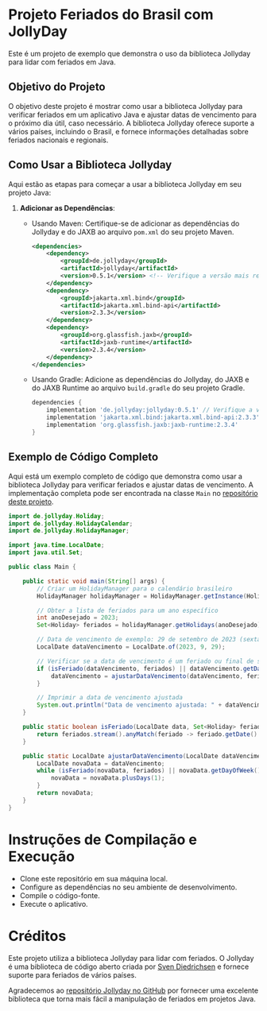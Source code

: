# Projeto Feriados do Brasil com JollyDay

Este é um projeto de exemplo que demonstra o uso da biblioteca Jollyday para lidar com feriados em Java.

## Objetivo do Projeto

O objetivo deste projeto é mostrar como usar a biblioteca Jollyday para verificar feriados em um aplicativo Java e ajustar datas de vencimento para o próximo dia útil, caso necessário. A biblioteca Jollyday oferece suporte a vários países, incluindo o Brasil, e fornece informações detalhadas sobre feriados nacionais e regionais.

## Como Usar a Biblioteca Jollyday

Aqui estão as etapas para começar a usar a biblioteca Jollyday em seu projeto Java:

1. **Adicionar as Dependências**:

   - Usando Maven: Certifique-se de adicionar as dependências do Jollyday e do JAXB ao arquivo `pom.xml` do seu projeto Maven.

     ```xml
     <dependencies>
         <dependency>
             <groupId>de.jollyday</groupId>
             <artifactId>jollyday</artifactId>
             <version>0.5.1</version> <!-- Verifique a versão mais recente no Maven Central -->
         </dependency>
         <dependency>
             <groupId>jakarta.xml.bind</groupId>
             <artifactId>jakarta.xml.bind-api</artifactId>
             <version>2.3.3</version>
         </dependency>
         <dependency>
             <groupId>org.glassfish.jaxb</groupId>
             <artifactId>jaxb-runtime</artifactId>
             <version>2.3.4</version>
         </dependency>
     </dependencies>
     ```

   - Usando Gradle: Adicione as dependências do Jollyday, do JAXB e do JAXB Runtime ao arquivo `build.gradle` do seu projeto Gradle.

     ```gradle
     dependencies {
         implementation 'de.jollyday:jollyday:0.5.1' // Verifique a versão mais recente no Maven Central
         implementation 'jakarta.xml.bind:jakarta.xml.bind-api:2.3.3'
         implementation 'org.glassfish.jaxb:jaxb-runtime:2.3.4'
     }
     ```

  ## Exemplo de Código Completo

Aqui está um exemplo completo de código que demonstra como usar a biblioteca Jollyday para verificar feriados e ajustar datas de vencimento. A implementação completa pode ser encontrada na classe `Main` no [repositório deste projeto](https://github.com/brenoRyan77/Feriados-do-Brasil/blob/master/src/main/java/com/br/brenoryan77/holidays/Main.java).
```java
import de.jollyday.Holiday;
import de.jollyday.HolidayCalendar;
import de.jollyday.HolidayManager;

import java.time.LocalDate;
import java.util.Set;

public class Main {

    public static void main(String[] args) {
        // Criar um HolidayManager para o calendário brasileiro
        HolidayManager holidayManager = HolidayManager.getInstance(HolidayCalendar.BRAZIL);

        // Obter a lista de feriados para um ano específico
        int anoDesejado = 2023;
        Set<Holiday> feriados = holidayManager.getHolidays(anoDesejado);

        // Data de vencimento de exemplo: 29 de setembro de 2023 (sexta-feira)
        LocalDate dataVencimento = LocalDate.of(2023, 9, 29);

        // Verificar se a data de vencimento é um feriado ou final de semana
        if (isFeriado(dataVencimento, feriados) || dataVencimento.getDayOfWeek().getValue() > 5) {
            dataVencimento = ajustarDataVencimento(dataVencimento, feriados);
        }

        // Imprimir a data de vencimento ajustada
        System.out.println("Data de vencimento ajustada: " + dataVencimento);
    }

    public static boolean isFeriado(LocalDate data, Set<Holiday> feriados) {
        return feriados.stream().anyMatch(feriado -> feriado.getDate().equals(data));
    }

    public static LocalDate ajustarDataVencimento(LocalDate dataVencimento, Set<Holiday> feriados) {
        LocalDate novaData = dataVencimento;
        while (isFeriado(novaData, feriados) || novaData.getDayOfWeek().getValue() > 5) {
            novaData = novaData.plusDays(1);
        }
        return novaData;
    }
}
```

# Instruções de Compilação e Execução
  - Clone este repositório em sua máquina local.
  - Configure as dependências no seu ambiente de desenvolvimento.
  - Compile o código-fonte.
  - Execute o aplicativo.

# Créditos

Este projeto utiliza a biblioteca Jollyday para lidar com feriados. O Jollyday é uma biblioteca de código aberto criada por [Sven Diedrichsen](https://github.com/svendiedrichsen/jollyday/tree/master) e fornece suporte para feriados de vários países.

Agradecemos ao [repositório Jollyday no GitHub](https://github.com/svendiedrichsen/jollyday/tree/master) por fornecer uma excelente biblioteca que torna mais fácil a manipulação de feriados em projetos Java.
